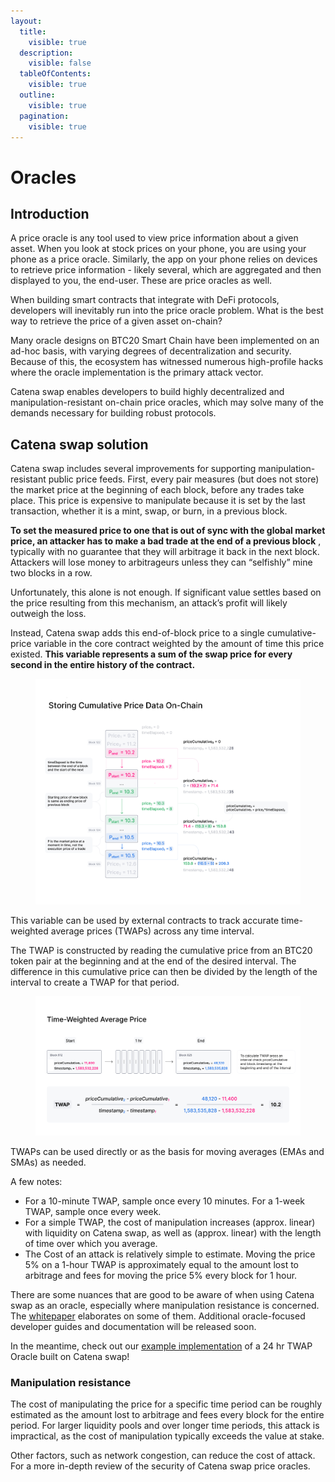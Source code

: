 ```yaml
---
layout:
  title:
    visible: true
  description:
    visible: false
  tableOfContents:
    visible: true
  outline:
    visible: true
  pagination:
    visible: true
---
```


# Oracles

## Introduction

A price oracle is any tool used to view price information about a given asset. When you look at stock prices on your phone, you are using your phone as a price oracle. Similarly, the app on your phone relies on devices to retrieve price information - likely several, which are aggregated and then displayed to you, the end-user. These are price oracles as well.

When building smart contracts that integrate with DeFi protocols, developers will inevitably run into the price oracle problem. What is the best way to retrieve the price of a given asset on-chain?

Many oracle designs on BTC20 Smart Chain have been implemented on an ad-hoc basis, with varying degrees of decentralization and security. Because of this, the ecosystem has witnessed numerous high-profile hacks where the oracle implementation is the primary attack vector.&#x20;

Catena swap enables developers to build highly decentralized and manipulation-resistant on-chain price oracles, which may solve many of the demands necessary for building robust protocols.

## Catena swap solution

Catena swap includes several improvements for supporting manipulation-resistant public price feeds. First, every pair measures (but does not store) the market price at the beginning of each block, before any trades take place. This price is expensive to manipulate because it is set by the last transaction, whether it is a mint, swap, or burn, in a previous block.

**To set the measured price to one that is out of sync with the global market price, an attacker has to make a bad trade at the end of a previous block** , typically with no guarantee that they will arbitrage it back in the next block. Attackers will lose money to arbitrageurs unless they can “selfishly” mine two blocks in a row.&#x20;

Unfortunately, this alone is not enough. If significant value settles based on the price resulting from this mechanism, an attack’s profit will likely outweigh the loss.

Instead, Catena swap adds this end-of-block price to a single cumulative-price variable in the core contract weighted by the amount of time this price existed. **This variable represents a sum of the swap price for every second in the entire history of the contract.**

<figure><img src="../../../../.gitbook/assets/oracle1.png" alt=""><figcaption></figcaption></figure>

This variable can be used by external contracts to track accurate time-weighted average prices (TWAPs) across any time interval.

The TWAP is constructed by reading the cumulative price from an BTC20 token pair at the beginning and at the end of the desired interval. The difference in this cumulative price can then be divided by the length of the interval to create a TWAP for that period.

<figure><img src="../../../../.gitbook/assets/oracle2.png" alt=""><figcaption></figcaption></figure>

TWAPs can be used directly or as the basis for moving averages (EMAs and SMAs) as needed.

A few notes:

* For a 10-minute TWAP, sample once every 10 minutes. For a 1-week TWAP, sample once every week.
* For a simple TWAP, the cost of manipulation increases (approx. linear) with liquidity on Catena swap, as well as (approx. linear) with the length of time over which you average.
* The Cost of an attack is relatively simple to estimate. Moving the price 5% on a 1-hour TWAP is approximately equal to the amount lost to arbitrage and fees for moving the price 5% every block for 1 hour.

There are some nuances that are good to be aware of when using Catena swap as an oracle, especially where manipulation resistance is concerned. The [whitepaper](https://docs.uniswap.org/whitepaper.pdf) elaborates on some of them. Additional oracle-focused developer guides and documentation will be released soon.

In the meantime, check out our [example implementation](https://github.com/Uniswap/uniswap-v2-periphery/blob/master/contracts/examples/ExampleOracleSimple.sol) of a 24 hr TWAP Oracle built on Catena swap!

### Manipulation resistance[​](https://docs.uniswap.org/contracts/v2/concepts/core-concepts/oracles#manipulation-resistance) <a href="#manipulation-resistance" id="manipulation-resistance"></a>

The cost of manipulating the price for a specific time period can be roughly estimated as the amount lost to arbitrage and fees every block for the entire period. For larger liquidity pools and over longer time periods, this attack is impractical, as the cost of manipulation typically exceeds the value at stake.

Other factors, such as network congestion, can reduce the cost of attack. For a more in-depth review of the security of Catena swap price oracles.

